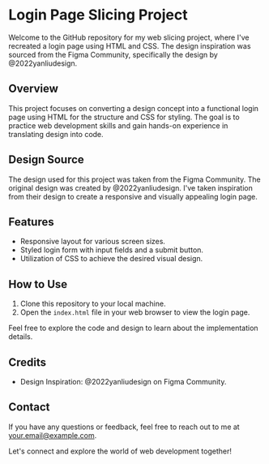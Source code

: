 # Login Page Slicing Project

Welcome to the GitHub repository for my web slicing project, where I've recreated a login page using HTML and CSS. The design inspiration was sourced from the Figma Community, specifically the design by @2022yanliudesign.

## Overview

This project focuses on converting a design concept into a functional login page using HTML for the structure and CSS for styling. The goal is to practice web development skills and gain hands-on experience in translating design into code.

## Design Source

The design used for this project was taken from the Figma Community. The original design was created by @2022yanliudesign. I've taken inspiration from their design to create a responsive and visually appealing login page.

## Features

- Responsive layout for various screen sizes.
- Styled login form with input fields and a submit button.
- Utilization of CSS to achieve the desired visual design.

## How to Use

1. Clone this repository to your local machine.
2. Open the `index.html` file in your web browser to view the login page.

Feel free to explore the code and design to learn about the implementation details.

## Credits

- Design Inspiration: @2022yanliudesign on Figma Community.

## Contact

If you have any questions or feedback, feel free to reach out to me at [your.email@example.com](mailto:your.email@example.com).

Let's connect and explore the world of web development together!
